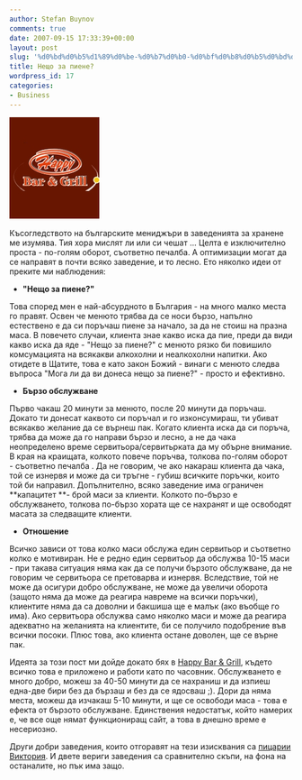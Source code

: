 ```yaml
---
author: Stefan Buynov
comments: true
date: 2007-09-15 17:33:39+00:00
layout: post
slug: '%d0%bd%d0%b5%d1%89%d0%be-%d0%b7%d0%b0-%d0%bf%d0%b8%d0%b5%d0%bd%d0%b5'
title: Нещо за пиене?
wordpress_id: 17
categories:
- Business
---
```


[![Happy Bar & Grill](/images/2007/09/happy_bar_and_grill.jpg)](/images/2007/09/happy_bar_and_grill.jpg)

Късогледството на българските мениджъри в заведенията за хранене ме изумява. Тия хора мислят ли или си чешат ... Целта е изключително проста - по-голям оборот, съответно печалба. А оптимизации могат да се направят в почти всяко заведение, и то лесно. Ето няколко идеи от преките ми наблюдения:
	
  * **"Нещо за пиене?"**

Това според мен е най-абсурдното в България - на много малко места го правят. Освен че менюто трябва да се носи бързо, напълно естествено е да си поръчаш пиене за начало, за да не стоиш на празна маса. В повечето случаи, клиента знае какво иска да пие, преди да види какво иска да яде - "Нещо за пиене?" с менюто рязко би повишило комсумацията на всякакви алкохолни и неалкохолни напитки. Ако отидете в Щатите, това е като закон Божий - винаги с менюто следва въпроса "Мога ли да ви донеса нещо за пиене?" - просто и ефективно.
	
  * **Бързо обслужване**

Първо чакаш 20 минути за менюто, после 20 минути да поръчаш. Докато ти донесат каквото си поръчал и го изконсумираш, ти убиват всякакво желание да се върнеш пак. Когато клиента иска да си поръча, трябва да може да го направи бързо и лесно, а не да чака неопределено време сервитьора/сервитьрката да му обърне внимание. В края на краищата, колкото повече поръчва, толкова по-голям оборот - съответно печалба . Да не говорим, че ако накараш клиента да чака, той се изнервя и може да си тръгне - губиш всичките поръчки, които той би направил. Допълнително, всяко заведение има ограничен **капацитет **- брой маси за клиенти. Колкото по-бързо е обслужването, толкова по-бързо хората ще се нахранят и ще освободят масата за следващите клиенти.

<!-- More -->
	
  * **Отношение**

Всичко зависи от това колко маси обслужа един сервитьор и съответно колко е мотивиран. Не е редно един сервитьор да обслужва 10-15 маси - при такава ситуация няма как да се получи бързото обслужване, да не говорим че сервитьора се претоварва и изнервя. Вследствие, той не може да осигури добро обслужване, не може да увеличи оборота (защото няма да може да реагира навреме на всички поръчки), клиентите няма да са доволни и бакшиша ще е малък (ако въобще го има). Ако сервитьора обслужва само няколко маси и може да реагира адекватно на желанията на клиентите, би се получило подобрение във всички посоки. Плюс това, ако клиента остане доволен, ще се върне пак.

Идеята за този пост ми дойде докато бях в [Happy Bar & Grill](http://www.happy.bg/), където всичко това е приложено и работи като по часовник. Обслужването е много добро, можеш за 40-50 минути да се нахраниш и да изпиеш една-две бири без да бързаш и без да се ядосваш ;). Дори да няма места, можеш да изчакаш 5-10 минути, и ще се освободи маса - това е ефекта от бързото обслужване. Единствения недостатък, който намерих е, че все още нямат функциониращ сайт, а това в днешно време е несериозно.

Други добри заведения, които отгоравят на тези изисквания са [пицарии Виктория](http://www.pizza-victoria.com/). И двете вериги заведения са сравнително скъпи, на фона на останалите, но пък има защо.
